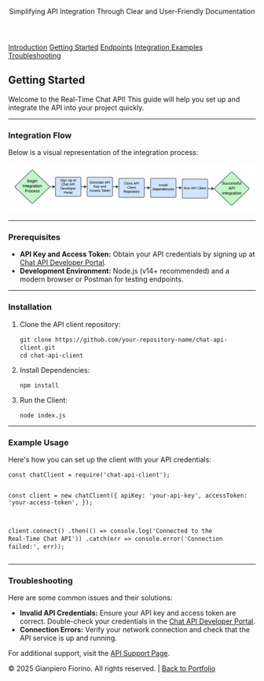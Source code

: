 <header>
  <p>Simplifying API Integration Through Clear and User-Friendly Documentation</p>
</header>
<html lang="en">
<head>
    <meta charset="UTF-8">
    <meta name="viewport" content="width=device-width, initial-scale=1.0">
    <title>Getting Started - Real-Time Chat API Documentation</title>
    <link rel="stylesheet" href="../styles.css">
    <!-- Correct CSS file path -->
</head>
<body>
  <!-- Navigation Menu -->
    <nav class="horizontal-menu">
        <a href="index.html" >Introduction</a>
        <a href="getting-started.html" class="active">Getting Started</a>
        <a href="endpoints.html">Endpoints</a>
        <a href="../examples/integration-examples.html">Integration Examples</a>
        <a href="troubleshooting.html">Troubleshooting</a>
    </nav>
   <!-- Main Content -->
    <main class="content">
        <h2>Getting Started</h2>
        <p>Welcome to the Real-Time Chat API! This guide will help you set up and integrate the API into your project quickly.</p>
 <hr>
 <h3>Integration Flow</h3>
        <p>Below is a visual representation of the integration process:</p>
        <img src="../images/Integration-flow-diagram.png" alt="Integration Flow Diagram" style="max-width: 100%; height: auto;">
<hr>
 <h3>Prerequisites</h3>
        <ul>
            <li><strong>API Key and Access Token:</strong> Obtain your API credentials by signing up at <a href="https://example.com">Chat API Developer Portal</a>.</li>
            <li><strong>Development Environment:</strong> Node.js (v14+ recommended) and a modern browser or Postman for testing endpoints.</li>
        </ul>
<hr>
 <h3>Installation</h3>
        <ol>
            <li>Clone the API client repository:
                <pre><code>git clone https://github.com/your-repository-name/chat-api-client.git
cd chat-api-client</code></pre>
            </li>
            <li>Install Dependencies:
                <pre><code>npm install</code></pre>
            </li>
            <li>Run the Client:
                <pre><code>node index.js</code></pre>
            </li>
        </ol>
  <hr>
 <h3>Example Usage</h3>
        <p>Here's how you can set up the client with your API credentials:</p>
        <pre><code>const chatClient = require('chat-api-client');

const client = new chatClient({
  apiKey: 'your-api-key',
  accessToken: 'your-access-token',
});

client.connect()
  .then(() => console.log('Connected to the Real-Time Chat API'))
  .catch(err => console.error('Connection failed:', err));
</code></pre>
<hr>
 <h3>Troubleshooting</h3>
        <p>Here are some common issues and their solutions:</p>
        <ul>
            <li><strong>Invalid API Credentials:</strong> Ensure your API key and access token are correct. Double-check your credentials in the <a href="https://example.com">Chat API Developer Portal</a>.</li>
            <li><strong>Connection Errors:</strong> Verify your network connection and check that the API service is up and running.</li>
        </ul>
<p>For additional support, visit the <a href="https://example.com/support">API Support Page</a>.</p>
    </main>
<!-- Footer -->
    <footer>
        <p>© 2025 Gianpiero Fiorino. All rights reserved. | <a href="https://gfiorino.github.io/Technical-Writing-Portfolio/">Back to Portfolio</a></p>
    </footer>
</body>
</html>
